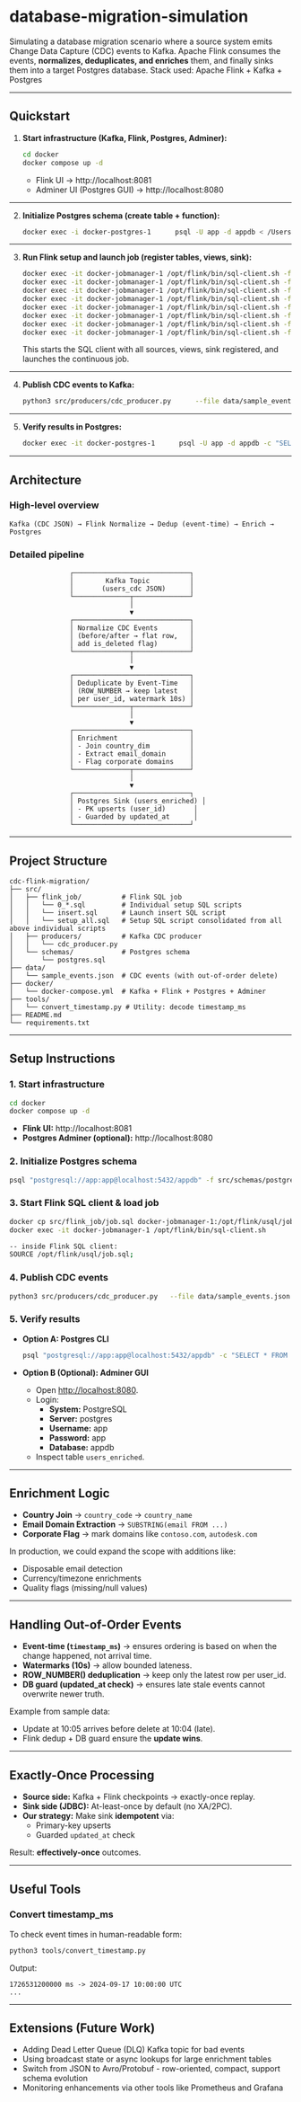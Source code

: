 # database-migration-simulation
Simulating a database migration scenario where a source system emits Change Data Capture (CDC) events to Kafka. Apache Flink consumes the events, **normalizes, deduplicates, and enriches** them, and finally sinks them into a target Postgres database.
Stack used: Apache Flink + Kafka + Postgres
 
---

## Quickstart

1. **Start infrastructure (Kafka, Flink, Postgres, Adminer):**
   ```bash
   cd docker
   docker compose up -d
   ```
   - Flink UI → http://localhost:8081  
   - Adminer UI (Postgres GUI) → http://localhost:8080

---

2. **Initialize Postgres schema (create table + function):**
   ```bash
   docker exec -i docker-postgres-1      psql -U app -d appdb < /Users/s0e04ij/database-migration-simulation/src/schemas/postgres.sql
   ```

---

3. **Run Flink setup and launch job (register tables, views, sink):**
   ```bash
   docker exec -it docker-jobmanager-1 /opt/flink/bin/sql-client.sh -f /opt/flink/usql/01_set_checkpoint.sql
   docker exec -it docker-jobmanager-1 /opt/flink/bin/sql-client.sh -f /opt/flink/usql/02_create_users_cdc_raw.sql
   docker exec -it docker-jobmanager-1 /opt/flink/bin/sql-client.sh -f /opt/flink/usql/03_create_users_changes.sql
   docker exec -it docker-jobmanager-1 /opt/flink/bin/sql-client.sh -f /opt/flink/usql/04_create_users_latest.sql
   docker exec -it docker-jobmanager-1 /opt/flink/bin/sql-client.sh -f /opt/flink/usql/05_create_country_dim.sql
   docker exec -it docker-jobmanager-1 /opt/flink/bin/sql-client.sh -f /opt/flink/usql/06_create_users_enriched_view.sql
   docker exec -it docker-jobmanager-1 /opt/flink/bin/sql-client.sh -f /opt/flink/usql/07_create_users_enriched_sink.sql
   docker exec -it docker-jobmanager-1 /opt/flink/bin/sql-client.sh -f /opt/flink/usql/insert.sql

   ```

   This starts the SQL client with all sources, views, sink registered, and launches the continuous job.

---

4. **Publish CDC events to Kafka:**
   ```bash
   python3 src/producers/cdc_producer.py      --file data/sample_events.json      --topic users_cdc      --bootstrap localhost:9092      --delay 0.5
   ```

---

5. **Verify results in Postgres:**
   ```bash
   docker exec -it docker-postgres-1      psql -U app -d appdb -c "SELECT * FROM users_enriched ORDER BY user_id;"
   ```

---

## Architecture

### High-level overview

```
Kafka (CDC JSON) → Flink Normalize → Dedup (event-time) → Enrich → Postgres
```

### Detailed pipeline

```
               ┌─────────────────────────────┐
               │        Kafka Topic          │
               │       (users_cdc JSON)      │
               └──────────────┬──────────────┘
                              │
                              ▼
               ┌─────────────────────────────┐
               │ Normalize CDC Events        │
               │ (before/after → flat row,   │
               │ add is_deleted flag)        │
               └──────────────┬──────────────┘
                              │
                              ▼
               ┌─────────────────────────────┐
               │ Deduplicate by Event-Time   │
               │ (ROW_NUMBER → keep latest   │
               │ per user_id, watermark 10s) │
               └──────────────┬──────────────┘
                              │
                              ▼
               ┌─────────────────────────────┐
               │ Enrichment                  │
               │ - Join country_dim          │
               │ - Extract email_domain      │
               │ - Flag corporate domains    │
               └──────────────┬──────────────┘
                              │
                              ▼
               ┌─────────────────────────────┐
               │ Postgres Sink (users_enriched) │
               │ - PK upserts (user_id)       │
               │ - Guarded by updated_at      │
               └─────────────────────────────┘
```

---

## Project Structure

```
cdc-flink-migration/
├── src/
│   ├── flink_job/          # Flink SQL job
│   │   └── 0_*.sql         # Individual setup SQL scripts
│   │   └── insert.sql      # Launch insert SQL script
│   │   └── setup_all.sql   # Setup SQL script consolidated from all above individual scripts
│   ├── producers/          # Kafka CDC producer
│   │   └── cdc_producer.py
│   └── schemas/            # Postgres schema
│       └── postgres.sql
├── data/
│   └── sample_events.json  # CDC events (with out-of-order delete)
├── docker/
│   └── docker-compose.yml  # Kafka + Flink + Postgres + Adminer
├── tools/
│   └── convert_timestamp.py # Utility: decode timestamp_ms
├── README.md
└── requirements.txt
```

---

## Setup Instructions

### 1. Start infrastructure
```bash
cd docker
docker compose up -d
```

- **Flink UI:** http://localhost:8081
- **Postgres Adminer (optional):** http://localhost:8080

### 2. Initialize Postgres schema
```bash
psql "postgresql://app:app@localhost:5432/appdb" -f src/schemas/postgres.sql
```

### 3. Start Flink SQL client & load job
```bash
docker cp src/flink_job/job.sql docker-jobmanager-1:/opt/flink/usql/job.sql
docker exec -it docker-jobmanager-1 /opt/flink/bin/sql-client.sh

-- inside Flink SQL client:
SOURCE /opt/flink/usql/job.sql;
```

### 4. Publish CDC events
```bash
python3 src/producers/cdc_producer.py   --file data/sample_events.json   --topic users_cdc   --bootstrap localhost:9092   --delay 0.5
```

### 5. Verify results

- **Option A: Postgres CLI**
  ```bash
  psql "postgresql://app:app@localhost:5432/appdb" -c "SELECT * FROM users_enriched ORDER BY user_id;"
  ```

- **Option B (Optional): Adminer GUI**
  - Open [http://localhost:8080](http://localhost:8080).
  - Login:
    - **System:** PostgreSQL
    - **Server:** postgres
    - **Username:** app
    - **Password:** app
    - **Database:** appdb
  - Inspect table `users_enriched`.

---

## Enrichment Logic

- **Country Join** -> `country_code` -> `country_name`
- **Email Domain Extraction** -> `SUBSTRING(email FROM ...)`
- **Corporate Flag** -> mark domains like `contoso.com`, `autodesk.com`

In production, we could expand the scope with additions like:
- Disposable email detection
- Currency/timezone enrichments
- Quality flags (missing/null values)

---

## Handling Out-of-Order Events

- **Event-time (`timestamp_ms`)** -> ensures ordering is based on when the change happened, not arrival time.
- **Watermarks (10s)** -> allow bounded lateness.
- **ROW_NUMBER() deduplication** -> keep only the latest row per user_id.
- **DB guard (updated_at check)** -> ensures late stale events cannot overwrite newer truth.

Example from sample data:
- Update at 10:05 arrives before delete at 10:04 (late).
- Flink dedup + DB guard ensure the **update wins**.

---

## Exactly-Once Processing

- **Source side:** Kafka + Flink checkpoints -> exactly-once replay.
- **Sink side (JDBC):** At-least-once by default (no XA/2PC).
- **Our strategy:** Make sink **idempotent** via:
  - Primary-key upserts
  - Guarded `updated_at` check

Result: **effectively-once** outcomes.

---

## Useful Tools

### Convert timestamp_ms
To check event times in human-readable form:
```bash
python3 tools/convert_timestamp.py
```
Output:
```
1726531200000 ms -> 2024-09-17 10:00:00 UTC
...
```

---

## Extensions (Future Work)

- Adding Dead Letter Queue (DLQ) Kafka topic for bad events
- Using broadcast state or async lookups for large enrichment tables
- Switch from JSON to Avro/Protobuf - row-oriented, compact, support schema evolution
- Monitoring enhancements via other tools like Prometheus and Grafana
